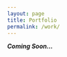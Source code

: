 ```yaml
---
layout: page
title: Portfolio
permalink: /work/
---
```


<div class="ui teal segment">
  <i><b>Coming Soon...</b></i>
</div>

<ul style="list-style:none;text-align:center">
  <li style="display:inline"> <a style="color:#fafafa;" href="https://www.instagram.com/anurag029/"><i class="instagram icon" style="font-size:2em"></i></a>
  <li style="display:inline"> <a style="color:#fafafa;" href="mailto:anssharma61@gmail.com"><i class="envelope icon" style="font-size:2em"></i></a>
</ul>
